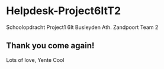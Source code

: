 # Helpdesk-Project6ItT2
Schoolopdracht Project1 6It Busleyden Ath. Zandpoort Team 2


## Thank you come again!

Lots of love, 
Yente Cool
